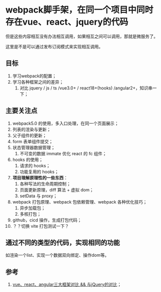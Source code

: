 # webpack脚手架，在同一个项目中同时存在vue、react、jquery的代码

但是这些内容相互没有办法相互调用，如果相互之间可以调用，那就是微服务了。

这里是不是可以通过发布订阅模式来实现相互调用。

## 目标

1. 学习webpack的配置；
2. 学习各种框架之间的差异；
   1. 对比 jquery / js / ts /vue3.0+ / react18+(hooks) /angular2+，知识串一下；

## 主要关注点

1. webpack5.0 的使用，多入口处理，在同一个页面展示；
2. 列表的渲染与更新；
3. 父子组件的更新；
4. form 表单组件提交；
5. 状态管理器数据管理；
   1. 不可变的数据 immate 优化 react 的 fc 组件；
6. hooks 的使用；
   1. 请求的 hooks；
   2. 功能复用的 hooks；
7. **项目理解原理性的一些东西**：
   1. 各种写法的生命周期控制；
   2. 页面更新原理，diff 算法 + 虚拟 dom；
   3. setData 与 proxy；
8. webpack 打包原理、webpack 包依赖管理、webpack 各种优化技巧；
   1. 异步加载包；
   2. 多核打包；
9. github，cicd 操作，生成打包代码；
10. ？？切换 vite 打包测试一下？

## 通过不同的类型的代码，实现相同的功能

如渲染一个list、实现一个数据双向绑定、操作dom等。

## 参考

1. [vue、react、angular三大框架对比 && 与jQuery的对比](https://www.cnblogs.com/zhuzhenwei918/p/7447434.html)；
